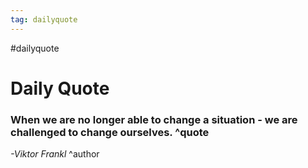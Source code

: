 ```yaml
---
tag: dailyquote
---
```


#dailyquote

# Daily Quote

### When we are no longer able to change a situation - we are challenged to change ourselves. ^quote
*-Viktor Frankl* ^author
